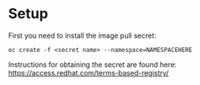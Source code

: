 # Setup
First you need to install the image pull secret:

`
oc create -f <secret name> --namespace=NAMESPACEHERE
`

Instructions for obtaining the secret are found here: https://access.redhat.com/terms-based-registry/


